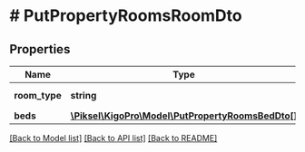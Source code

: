 # # PutPropertyRoomsRoomDto

## Properties

Name | Type | Description | Notes
------------ | ------------- | ------------- | -------------
**room_type** | **string** | Room Types | [optional] 
**beds** | [**\Piksel\KigoPro\Model\PutPropertyRoomsBedDto[]**](PutPropertyRoomsBedDto.md) |  | [optional] 

[[Back to Model list]](../../README.md#documentation-for-models) [[Back to API list]](../../README.md#documentation-for-api-endpoints) [[Back to README]](../../README.md)



